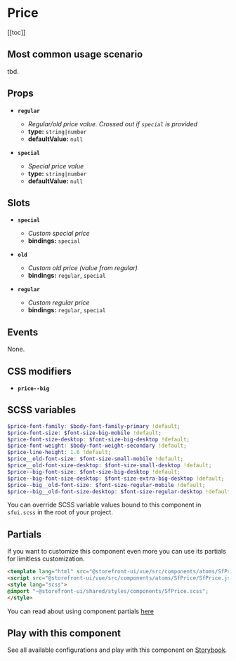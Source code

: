# Price

<!-- No Component description -->


[[toc]]


## Most common usage scenario

tbd.


## Props

- **`regular`**
  - _Regular/old price value. Crossed out if `special` is provided_
  - **type:** `string|number`
  - **defaultValue:** `null`

- **`special`**
  - _Special price value_
  - **type:** `string|number`
  - **defaultValue:** `null`


## Slots

- **`special`**
  - _Custom special price_
  - **bindings:** `special`

- **`old`**
  - _Custom old price (value from regular)_
  - **bindings:** `regular`, `special`

- **`regular`**
  - _Custom regular price_
  - **bindings:** `regular`, `special`


## Events

None.


## CSS modifiers

- **`price--big`**


## SCSS variables

```scss
$price-font-family: $body-font-family-primary !default;
$price-font-size: $font-size-big-mobile !default;
$price-font-size-desktop: $font-size-big-desktop !default;
$price-font-weight: $body-font-weight-secondary !default;
$price-line-height: 1.6 !default;
$price__old-font-size: $font-size-small-mobile !default;
$price__old-font-size-desktop: $font-size-small-desktop !default;
$price--big-font-size: $font-size-big-desktop !default;
$price--big-font-size-desktop: $font-size-extra-big-desktop !default;
$price--big__old-font-size: $font-size-regular-mobile !default;
$price--big__old-font-size-desktop: $font-size-regular-desktop !default;
```

You can override SCSS variable values bound to this component in `sfui.scss` in the root of your project.


## Partials

If you want to customize this component even more you can use its partials for limitless customization.

```html
<template lang="html" src="@storefront-ui/vue/src/components/atoms/SfPrice/SfPrice.html"></template>
<script src="@storefront-ui/vue/src/components/atoms/SfPrice/SfPrice.js"></script>
<style lang="scss">
@import "~@storefront-ui/shared/styles/components/SfPrice.scss";
</style>
```

You can read about using component partials [here](docs.storefrontui.io/customization)


## Play with this component

See all available configurations and play with this component on <a href="https://storybook.storefrontui.io/?path=/story/">Storybook</a>.
